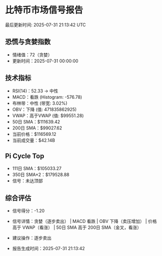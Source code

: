 # 比特币市场信号报告

最后更新时间: 2025-07-31 21:13:42 UTC

## 恐慌与贪婪指数
- 情绪值：72（贪婪）
- 更新时间：2025-07-31 00:00:00

## 技术指标
- RSI(14)：52.33 → 中性
- MACD：看跌 (Histogram: -576.78)
- 布林带：中性 (带宽: 3.02%)
- OBV：下降 (值: 471835862925)
- VWAP：高于VWAP (值: $99551.28)
- 50日 SMA：$111639.42
- 200日 SMA：$99027.62
- 当前价格：$116569.12
- 当前成交量：$42.14B

## Pi Cycle Top
- 111日 SMA：$105033.27
- 350日 SMA×2：$179528.88
- 信号：未达顶部

## 综合评估
- 信号得分：-1.20
- 信号详情：贪婪（逐步卖出） | MACD 看跌 | OBV 下降（卖压增加） | 价格高于 VWAP（看涨） | 50日 SMA 高于 200日 SMA（金叉，看涨）
- 建议操作：逐步卖出

- 报告生成时间：2025-07-31 21:13:42
